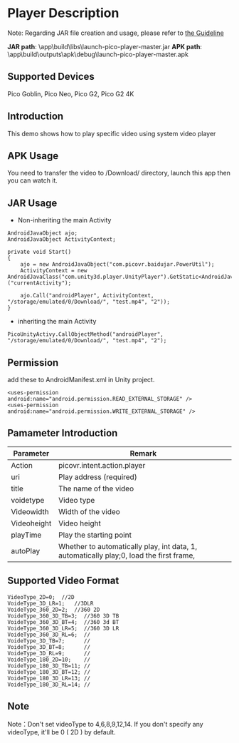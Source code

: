 # Player Description

Note: Regarding JAR file creation and usage, please refer to [the Guideline](https://github.com/picoxr/support/blob/master/How%20to%20Use%20JAR%20file%20in%20Unity%20project%20on%20Pico%20device.docx)

**JAR path**: \app\build\libs\launch-pico-player-master.jar
**APK path**: \app\build\outputs\apk\debug\launch-pico-player-master.apk

## Supported Devices
Pico Goblin, Pico Neo, Pico G2, Pico G2 4K 

## Introduction
This demo shows how to play specific video using system video player

## APK Usage
You need to transfer the video to /Download/ directory, launch this app then you can watch it.

## JAR Usage
* Non-inheriting the main Activity
```
AndroidJavaObject ajo;
AndroidJavaObject ActivityContext;

private void Start()
{
    ajo = new AndroidJavaObject("com.picovr.baidujar.PowerUtil");
    ActivityContext = new AndroidJavaClass("com.unity3d.player.UnityPlayer").GetStatic<AndroidJavaObject>("currentActivity");
		
    ajo.Call("androidPlayer", ActivityContext, "/storage/emulated/0/Download/", "test.mp4", "2"));
}
```

* inheriting the main Activity
```
PicoUnityActivy.CallObjectMethod("androidPlayer", "/storage/emulated/0/Download/", "test.mp4", "2");
```

## Permission
add these to AndroidManifest.xml in Unity project.
```
<uses-permission android:name="android.permission.READ_EXTERNAL_STORAGE" />
<uses-permission android:name="android.permission.WRITE_EXTERNAL_STORAGE" />
```

## Pamameter Introduction
| Parameter                         | Remark                                                       |
| --------------------------------- | ------------------------------------------------------------ |
| Action                            | picovr.intent.action.player                                  |
| uri                               | Play address (required)                                      |
| title                             | The name of the video                                        |
| voidetype                         | Video type                                                   |
| Videowidth                        | Width of the video                                           |
| Videoheight                       | Video height                                                 |
| playTime                          | Play the starting point                                      |
| autoPlay                          | Whether to automatically play, int data, 1, automatically play;0, load the first frame, |         

## Supported Video Format
    VideoType_2D=0;  //2D
    VoideType_3D_LR=1;   //3DLR
    VoideType_360_2D=2;  //360 2D
    VoideType_360_3D_TB=3;  //360 3D TB
    VoideType_360_3D_BT=4;  //360 3d BT
    VoideType_360_3D_LR=5;  //360 3D LR
    VoideType_360_3D_RL=6;  //
    VoideType_3D_TB=7;      //
    VoideType_3D_BT=8;      //
    VoideType_3D_RL=9;      //
    VoideType_180_2D=10;    //
    VoideType_180_3D_TB=11; //
    VoideType_180_3D_BT=12; //
    VoideType_180_3D_LR=13; //
    VoideType_180_3D_RL=14; //

## Note
Note：Don't set videoType to 4,6,8,9,12,14.
      If you don't specify any videoType, it'll be 0 ( 2D ) by default.
